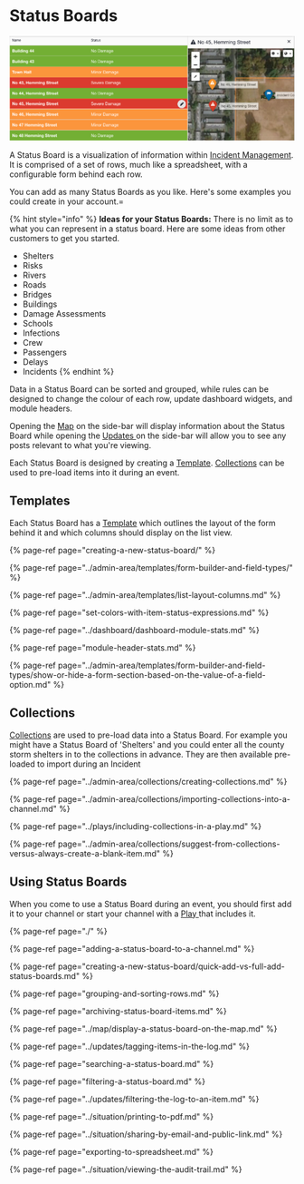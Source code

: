 # Status Boards

![](../../.gitbook/assets/status-boards.png)

A Status Board is a visualization of information within [Incident Management](../getting-started.md). It is comprised of a set of rows, much like a spreadsheet, with a configurable form behind each row.  
  
You can add as many Status Boards as you like. Here's some examples you could create in your account.=

{% hint style="info" %}
**Ideas for your Status Boards:** There is no limit as to what you can represent in a status board. Here are some ideas from other customers to get you started. 

* Shelters
* Risks
* Rivers
* Roads
* Bridges
* Buildings
* Damage Assessments
* Schools
* Infections
* Crew
* Passengers
* Delays
* Incidents 
{% endhint %}

Data in a Status Board can be sorted and grouped, while rules can be designed to change the colour of each row, update dashboard widgets, and module headers.  
  
Opening the [Map](../map/) on the side-bar will display information about the Status Board while opening the [Updates ](../updates/)on the side-bar will allow you to see any posts relevant to what you're viewing.  
  
Each Status Board is designed by creating a [Template](../admin-area/templates/). [Collections](../admin-area/collections/) can be used to pre-load items into it during an event.

## Templates

Each Status Board has a [Template](../admin-area/templates/) which outlines the layout of the form behind it and which columns should display on the list view.

{% page-ref page="creating-a-new-status-board/" %}

{% page-ref page="../admin-area/templates/form-builder-and-field-types/" %}

{% page-ref page="../admin-area/templates/list-layout-columns.md" %}

{% page-ref page="set-colors-with-item-status-expressions.md" %}

{% page-ref page="../dashboard/dashboard-module-stats.md" %}

{% page-ref page="module-header-stats.md" %}

{% page-ref page="../admin-area/templates/form-builder-and-field-types/show-or-hide-a-form-section-based-on-the-value-of-a-field-option.md" %}

## Collections

[Collections](../admin-area/collections/) are used to pre-load data into a Status Board. For example you might have a Status Board of 'Shelters' and you could enter all the county storm shelters in to the collections in advance. They are then available pre-loaded to import during an Incident

{% page-ref page="../admin-area/collections/creating-collections.md" %}

{% page-ref page="../admin-area/collections/importing-collections-into-a-channel.md" %}

{% page-ref page="../plays/including-collections-in-a-play.md" %}

{% page-ref page="../admin-area/collections/suggest-from-collections-versus-always-create-a-blank-item.md" %}

## Using Status Boards

When you come to use a Status Board during an event, you should first add it to your channel or start your channel with a [Play ](../plays/)that includes it.

{% page-ref page="./" %}

{% page-ref page="adding-a-status-board-to-a-channel.md" %}

{% page-ref page="creating-a-new-status-board/quick-add-vs-full-add-status-boards.md" %}

{% page-ref page="grouping-and-sorting-rows.md" %}

{% page-ref page="archiving-status-board-items.md" %}

{% page-ref page="../map/display-a-status-board-on-the-map.md" %}

{% page-ref page="../updates/tagging-items-in-the-log.md" %}

{% page-ref page="searching-a-status-board.md" %}

{% page-ref page="filtering-a-status-board.md" %}

{% page-ref page="../updates/filtering-the-log-to-an-item.md" %}

{% page-ref page="../situation/printing-to-pdf.md" %}

{% page-ref page="../situation/sharing-by-email-and-public-link.md" %}

{% page-ref page="exporting-to-spreadsheet.md" %}

{% page-ref page="../situation/viewing-the-audit-trail.md" %}



